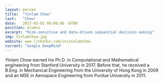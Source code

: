 ```yaml
---
layout: person
title:  "Yinlam Chow"
last:   "Chow"
date:   2017-03-01 00:00:00 -0700
position: alumni
excerpt: "Risk-sensitive and data-driven sequential decision making"
img: YinlamChow.jpg
website: www.linkedin.com/in/yinlamchow
current: "Google DeepMind"
---
```


Yinlam Chow earned his Ph.D. in Computational and Mathematical engineering from Stanford University in 2017. Before that, he received a B.Eng. in Mechanical Engineering from the University of Hong Kong in 2009 and an MSE in Aerospace Engineering from Purdue University in 2011.
